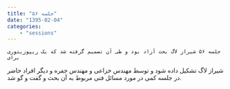 ```yaml
---
title: "جلسه ۵۶"
date: "1395-02-04"
categories:
    - "sessions"
---
```

    جلسه ۵۶ شیراز لاگ بحث آزاد بود و طی آن تصمیم گرفته شد که یک ریپوزیتوری برای
شیراز لاگ تشکیل داده شود و توسط مهندس خزاعی و مهندس جفره و دیگر افراد حاضر در
جلسه کمی در مورد مسائل فنی مربوط به آن بحث و گفت و گو شد.  

